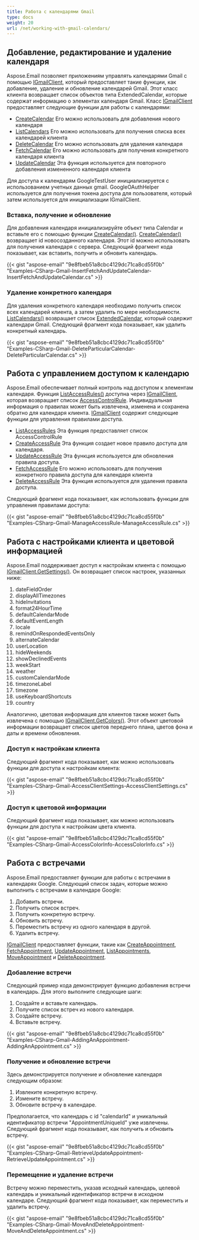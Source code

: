 ```yaml
---
title: Работа с календарями Gmail
type: docs
weight: 20
url: /net/working-with-gmail-calendars/
---
```



## **Добавление, редактирование и удаление календаря**

Aspose.Email позволяет приложениям управлять календарями Gmail с помощью [IGmailClient](https://reference.aspose.com/email/net/aspose.email.clients.google/igmailclient/), который предоставляет такие функции, как добавление, удаление и обновление календарей Gmail. Этот класс клиента возвращает список объектов типа ExtendedCalendar, которые содержат информацию о элементах календаря Gmail. Класс [IGmailClient](https://reference.aspose.com/email/net/aspose.email.clients.google/igmailclient/) предоставляет следующие функции для работы с календарями:

- [CreateCalendar](https://reference.aspose.com/email/net/aspose.email.clients.google/igmailclient/createcalendar/#createcalendar) 
  Его можно использовать для добавления нового календаря
- [ListCalendars](https://reference.aspose.com/email/net/aspose.email.clients.google/igmailclient/listcalendars/)
  Его можно использовать для получения списка всех календарей клиента
- [DeleteCalendar](https://reference.aspose.com/email/net/aspose.email.clients.google/igmailclient/deletecalendar/)
  Его можно использовать для удаления календаря
- [FetchCalendar](https://reference.aspose.com/email/net/aspose.email.clients.google/igmailclient/fetchcalendar/)
  Его можно использовать для получения конкретного календаря клиента
- [UpdateCalendar](https://reference.aspose.com/email/net/aspose.email.clients.google/igmailclient/updatecalendar/)
  Эта функция используется для повторного добавления измененного календаря клиента

Для доступа к календарям GoogleTestUser инициализируется с использованием учетных данных gmail. GoogleOAuthHelper используется для получения токена доступа для пользователя, который затем используется для инициализации IGmailClient.

### **Вставка, получение и обновление**

Для добавления календаря инициализируйте объект типа Calendar и вставьте его с помощью функции [CreateCalendar()](https://reference.aspose.com/email/net/aspose.email.clients.google/igmailclient/createcalendar/#createcalendar). [CreateCalendar()](https://reference.aspose.com/email/net/aspose.email.clients.google/igmailclient/createcalendar/#createcalendar) возвращает id новосозданного календаря. Этот id можно использовать для получения календаря с сервера. Следующий фрагмент кода показывает, как вставить, получить и обновить календарь.

{{< gist "aspose-email" "9e8fbeb51a8cbc4129dc71ca8cd55f0b" "Examples-CSharp-Gmail-InsertFetchAndUpdateCalendar-InsertFetchAndUpdateCalendar.cs" >}}

### **Удаление конкретного календаря**

Для удаления конкретного календаря необходимо получить список всех календарей клиента, а затем удалить по мере необходимости. [ListCalendars()](https://reference.aspose.com/email/net/aspose.email.clients.google/igmailclient/listcalendars/#listcalendars) возвращает список [ExtendedCalendar](https://reference.aspose.com/email/net/aspose.email.clients.google/extendedcalendar/), который содержит календари Gmail. Следующий фрагмент кода показывает, как удалить конкретный календарь.

{{< gist "aspose-email" "9e8fbeb51a8cbc4129dc71ca8cd55f0b" "Examples-CSharp-Gmail-DeleteParticularCalendar-DeleteParticularCalendar.cs" >}}

## **Работа с управлением доступом к календарю**

Aspose.Email обеспечивает полный контроль над доступом к элементам календаря. Функция [ListAccessRules()](https://reference.aspose.com/email/net/aspose.email.clients.google/igmailclient/listaccessrules/) доступна через [IGmailClient](https://reference.aspose.com/email/net/aspose.email.clients.google/igmailclient/), которая возвращает список [AccessControlRule](https://reference.aspose.com/email/net/aspose.email.clients.google/accesscontrolrule/). Индивидуальная информация о правилах может быть извлечена, изменена и сохранена обратно для календаря клиента. [IGmailClient](https://reference.aspose.com/email/net/aspose.email.clients.google/igmailclient/) содержит следующие функции для управления правилами доступа.

- [ListAccessRules](https://reference.aspose.com/email/net/aspose.email.clients.google/igmailclient/listaccessrules/)
  Эта функция предоставляет список AccessControlRule
- [CreateAccessRule](https://reference.aspose.com/email/net/aspose.email.clients.google/igmailclient/createaccessrule/)
  Эта функция создает новое правило доступа для календаря.
- [UpdateAccessRule](https://reference.aspose.com/email/net/aspose.email.clients.google/igmailclient/updateaccessrule/)
  Эта функция используется для обновления правила доступа.
- [FetchAccessRule](https://reference.aspose.com/email/net/aspose.email.clients.google/igmailclient/fetchaccessrule/)
  Его можно использовать для получения конкретного правила доступа для календаря клиента
- [DeleteAccessRule](https://search.aspose.com/q/deleteaccessrule.html)
  Эта функция используется для удаления правила доступа.

Следующий фрагмент кода показывает, как использовать функции для управления правилами доступа:

{{< gist "aspose-email" "9e8fbeb51a8cbc4129dc71ca8cd55f0b" "Examples-CSharp-Gmail-ManageAccessRule-ManageAccessRule.cs" >}}

## **Работа с настройками клиента и цветовой информацией**

Aspose.Email поддерживает доступ к настройкам клиента с помощью [IGmailClient.GetSettings()](https://reference.aspose.com/email/net/aspose.email.clients.google/igmailclient/getsettings/#igmailclientgetsettings-method). Он возвращает список настроек, указанных ниже:

1. dateFieldOrder
1. displayAllTimezones
1. hideInvitations
1. format24HourTime
1. defaultCalendarMode
1. defaultEventLength
1. locale
1. remindOnRespondedEventsOnly
1. alternateCalendar
1. userLocation
1. hideWeekends
1. showDeclinedEvents
1. weekStart
1. weather
1. customCalendarMode
1. timezoneLabel
1. timezone
1. useKeyboardShortcuts
1. country

Аналогично, цветовая информация для клиентов также может быть извлечена с помощью [IGmailClient.GetColors()](https://reference.aspose.com/email/net/aspose.email.clients.google/igmailclient/getcolors/#igmailclientgetcolors-method). Этот объект цветовой информации возвращает список цветов переднего плана, цветов фона и даты и времени обновления.

### **Доступ к настройкам клиента**

Следующий фрагмент кода показывает, как можно использовать функции для доступа к настройкам клиента:

{{< gist "aspose-email" "9e8fbeb51a8cbc4129dc71ca8cd55f0b" "Examples-CSharp-Gmail-AccessClientSettings-AccessClientSettings.cs" >}}

### **Доступ к цветовой информации**

Следующий фрагмент кода показывает, как можно использовать функции для доступа к настройкам цвета клиента.

{{< gist "aspose-email" "9e8fbeb51a8cbc4129dc71ca8cd55f0b" "Examples-CSharp-Gmail-AccessColorInfo-AccessColorInfo.cs" >}}

## **Работа с встречами**

Aspose.Email предоставляет функции для работы с встречами в календарях Google. Следующий список задач, которые можно выполнить с встречами в календаре Google:

1. Добавить встречи.
1. Получить список встреч.
1. Получить конкретную встречу.
1. Обновить встречу.
1. Переместить встречу из одного календаря в другой.
1. Удалить встречу.

[IGmailClient](https://reference.aspose.com/email/net/aspose.email.clients.google/igmailclient/) предоставляет функции, такие как [CreateAppointment](https://reference.aspose.com/email/net/aspose.email.clients.google/igmailclient/createappointment/#igmailclientcreateappointment-method), [FetchAppointment](https://reference.aspose.com/email/net/aspose.email.clients.google/igmailclient/fetchappointment/#igmailclientfetchappointment-method), [UpdateAppointment](https://reference.aspose.com/email/net/aspose.email.clients.google/igmailclient/updateappointment/#igmailclientupdateappointment-method), [ListAppointments](https://reference.aspose.com/email/net/aspose.email.clients.google/igmailclient/listappointments/#igmailclientlistappointments-method), [MoveAppointment](https://reference.aspose.com/email/net/aspose.email.clients.google/igmailclient/moveappointment/#moveappointment) и [DeleteAppointment](https://reference.aspose.com/email/net/aspose.email.clients.google/igmailclient/deleteappointment/#igmailclientdeleteappointment-method).

### **Добавление встречи**

Следующий пример кода демонстрирует функцию добавления встречи в календарь. Для этого выполните следующие шаги:

1. Создайте и вставьте календарь.
1. Получите список встреч из нового календаря.
1. Создайте встречу.
1. Вставьте встречу.

{{< gist "aspose-email" "9e8fbeb51a8cbc4129dc71ca8cd55f0b" "Examples-CSharp-Gmail-AddingAnAppointment-AddingAnAppointment.cs" >}}

### **Получение и обновление встречи**

Здесь демонстрируется получение и обновление календаря следующим образом:

1. Извлеките конкретную встречу.
1. Измените встречу.
1. Обновите встречу в календаре.

Предполагается, что календарь с id "calendarId" и уникальный идентификатор встречи "AppointmentUniqueId" уже извлечены. Следующий фрагмент кода показывает, как получить и обновить встречу.

{{< gist "aspose-email" "9e8fbeb51a8cbc4129dc71ca8cd55f0b" "Examples-CSharp-Gmail-RetrieveUpdateAppointment-RetrieveUpdateAppointment.cs" >}}

### **Перемещение и удаление встречи**

Встречу можно переместить, указав исходный календарь, целевой календарь и уникальный идентификатор встречи в исходном календаре. Следующий фрагмент кода показывает, как переместить и удалить встречу.

{{< gist "aspose-email" "9e8fbeb51a8cbc4129dc71ca8cd55f0b" "Examples-CSharp-Gmail-MoveAndDeleteAppointment-MoveAndDeleteAppointment.cs" >}}